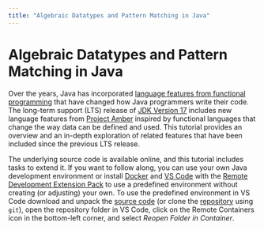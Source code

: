 ```yaml
---
title: "Algebraic Datatypes and Pattern Matching in Java"
---
```


# Algebraic Datatypes and Pattern Matching in Java

Over the years, Java has incorporated
[language features from functional programming](https://sebfisch.github.io/java-fun/)
that have changed how Java programmers write their code.
The long-term support (LTS) release of
[JDK Version 17](https://openjdk.java.net/projects/jdk/17/)
includes new language features from
[Project Amber](https://openjdk.java.net/projects/amber/)
inspired by functional languages that change the way data can be defined and used.
This tutorial provides an overview and an in-depth exploration of related features
that have been included since the previous LTS release.

The underlying source code is available online, 
and this tutorial includes tasks to extend it.
If you want to follow along, you can use your own Java development environment
or install
[Docker](https://docs.docker.com/get-docker/)
and
[VS Code](https://code.visualstudio.com/download)
with the
[Remote Development Extension Pack](https://marketplace.visualstudio.com/items?itemName=ms-vscode-remote.vscode-remote-extensionpack)
to use a predefined environment without creating (or adjusting) your own.
To use the predefined environment in VS Code
download and unpack the
[source code](https://github.com/sebfisch/java-data-code/archive/main.zip)
(or clone the
[repository](https://github.com/sebfisch/java-data-code)
using `git`),
open the repository folder in VS Code,
click on the Remote Containers icon in the bottom-left corner,
and select *Reopen Folder in Container*.

